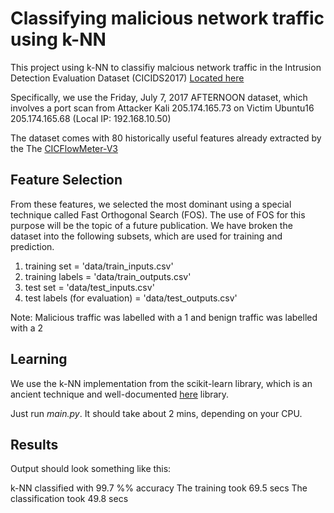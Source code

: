 # Classifying malicious network traffic using k-NN

This project using k-NN to classifiy malcious network traffic in the Intrusion Detection Evaluation Dataset (CICIDS2017)
[Located here](https://www.unb.ca/cic/datasets/ids-2017.html)

Specifically, we use the Friday, July 7, 2017 AFTERNOON dataset, which involves
a port scan from Attacker Kali 205.174.165.73 on Victim Ubuntu16 205.174.165.68 (Local IP: 192.168.10.50)

The dataset comes with 80 historically useful features already extracted
by the The [CICFlowMeter-V3](https://www.unb.ca/cic/research/applications.html)

## Feature Selection 

From these features, we selected the most dominant using a special technique called
Fast Orthogonal Search (FOS). The use of FOS for this purpose will be the topic of a future publication. 
We have broken the dataset into the following subsets, which are used for training and prediction. 

1. training set = 'data/train_inputs.csv'         
2. training labels = 'data/train_outputs.csv'      
3. test set = 'data/test_inputs.csv'            
4. test labels (for evaluation) = 'data/test_outputs.csv'         

Note: Malicious traffic was labelled with a 1 and benign traffic was labelled with a 2

## Learning

We use the k-NN implementation from the scikit-learn library, which is an ancient technique and well-documented [here](https://scikit-learn.org/stable/modules/generated/sklearn.neighbors.KNeighborsClassifier.html) library.

Just run *main.py*. It should take about 2 mins, depending on your CPU.

## Results

Output should look something like this:

k-NN classified with  99.7 %% accuracy
The training took  69.5 secs
The classification took  49.8 secs